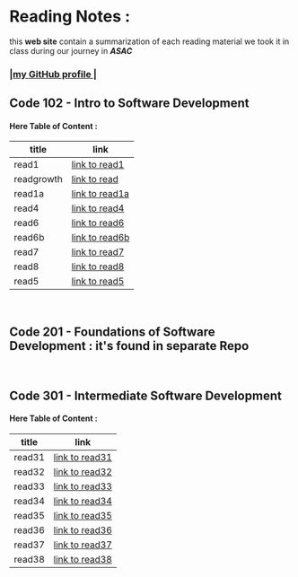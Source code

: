 
# Reading Notes :

 this **web site**  contain a summarization of each reading material we took it in class during our journey in ***ASAC***

### |[my GitHub profile ](https://github.com/amani-bn)|

## Code 102 - Intro to Software Development

#### Here Table of Content :

|title      |link |
|-----      |---------------------------------------------------------------     |
|read1      |[link to read1](https://amani-bn.github.io/reading-notes/read1)     |
|readgrowth |[link to read](https://amani-bn.github.io/reading-notes/growth)     | 
|read1a     |[link to read1a](https://amani-bn.github.io/reading-notes/read1)    |
|read4      |[link to read4](https://amani-bn.github.io/reading-notes/read4)     |
|read6      |[link to read6](https://amani-bn.github.io/reading-notes/read6)     |
|read6b     |[link to read6b](https://amani-bn.github.io/reading-notes/read6b)   |
|read7      |[link to read7](https://amani-bn.github.io/reading-notes/read67)    |
|read8      |[link to read8](https://amani-bn.github.io/reading-notes/read68)    |
|read5      |[link to read5](https://amani-bn.github.io/reading-notes/read5)     |

<br>

## Code 201 - Foundations of Software Development : it's found in separate **Repo**

<br>

## Code 301 - Intermediate Software Development

#### Here Table of Content :

|title  |link|
|-----  |---------------------------------------------------------------       |
|read31 |[link to read31](https://amani-bn.github.io/reading-notes/read31)     |
|read32 |[link to read32](https://amani-bn.github.io/reading-notes/read32)     |
|read33 |[link to read33](https://amani-bn.github.io/reading-notes/read33)                                          |
|read34 |[link to read34](https://amani-bn.github.io/reading-notes/read34)                                          |
|read35 |[link to read35](https://amani-bn.github.io/reading-notes/read35)                                          |
|read36 |[link to read36](https://amani-bn.github.io/reading-notes/read36)                                          |
|read37 |[link to read37](https://amani-bn.github.io/reading-notes/read37)                                          |
|read38 |[link to read38](https://amani-bn.github.io/reading-notes/read38)                                          |




